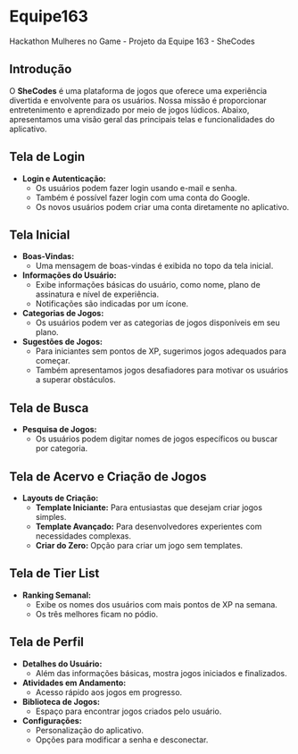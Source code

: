 # Equipe163
Hackathon Mulheres no Game - Projeto da Equipe 163 - SheCodes


## Introdução

O **SheCodes** é uma plataforma de jogos que oferece uma experiência divertida e envolvente para os usuários. Nossa missão é proporcionar entretenimento e aprendizado por meio de jogos lúdicos. Abaixo, apresentamos uma visão geral das principais telas e funcionalidades do aplicativo.

## Tela de Login

- **Login e Autenticação:**
  - Os usuários podem fazer login usando e-mail e senha.
  - Também é possível fazer login com uma conta do Google.
  - Os novos usuários podem criar uma conta diretamente no aplicativo.

## Tela Inicial

- **Boas-Vindas:**
  - Uma mensagem de boas-vindas é exibida no topo da tela inicial.
- **Informações do Usuário:**
  - Exibe informações básicas do usuário, como nome, plano de assinatura e nível de experiência.
  - Notificações são indicadas por um ícone.
- **Categorias de Jogos:**
  - Os usuários podem ver as categorias de jogos disponíveis em seu plano.
- **Sugestões de Jogos:**
  - Para iniciantes sem pontos de XP, sugerimos jogos adequados para começar.
  - Também apresentamos jogos desafiadores para motivar os usuários a superar obstáculos.

## Tela de Busca

- **Pesquisa de Jogos:**
  - Os usuários podem digitar nomes de jogos específicos ou buscar por categoria.

## Tela de Acervo e Criação de Jogos

- **Layouts de Criação:**
  - **Template Iniciante:** Para entusiastas que desejam criar jogos simples.
  - **Template Avançado:** Para desenvolvedores experientes com necessidades complexas.
  - **Criar do Zero:** Opção para criar um jogo sem templates.

## Tela de Tier List

- **Ranking Semanal:**
  - Exibe os nomes dos usuários com mais pontos de XP na semana.
  - Os três melhores ficam no pódio.

## Tela de Perfil

- **Detalhes do Usuário:**
  - Além das informações básicas, mostra jogos iniciados e finalizados.
- **Atividades em Andamento:**
  - Acesso rápido aos jogos em progresso.
- **Biblioteca de Jogos:**
  - Espaço para encontrar jogos criados pelo usuário.
- **Configurações:**
  - Personalização do aplicativo.
  - Opções para modificar a senha e desconectar.
